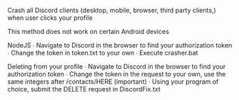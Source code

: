Crash all Discord clients (desktop, mobile, browser, third party clients,) when user clicks your profile


This method does not work on certain Android devices














NodeJS
∙ Navigate to Discord in the browser to find your authorization token
∙ Change the token in token.txt to your own
∙ Execute crasher.bat









Deleting from your profile
∙ Navigate to Discord in the browser to find your authorization token
∙ Change the token in the request to your own, use the same integers after /contacts/HERE (important)
∙ Using your program of choice, submit the DELETE request in DiscordFix.txt




